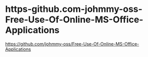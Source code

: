 # https-github.com-johmmy-oss-Free-Use-Of-Online-MS-Office-Applications
https://github.com/johmmy-oss/Free-Use-Of-Online-MS-Office-Applications
